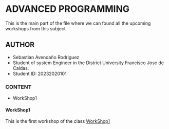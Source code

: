 # ADVANCED PROGRAMMING 

This is the main part of the file where we can found all the upcoming workshops from this subject

## AUTHOR

- Sebastian Avendaño Rodriguez<br>
- Student of system Engineer in the District University Francisco Jose de Caldas.<br>
- Student ID: 20232020101<br>

### CONTENT
- WorkShop1

#### WorkShop1
This is the first workshop of the class
[WorkShop1](https://github.com/animogok/Advanced_programming/tree/main/workshop-1)



